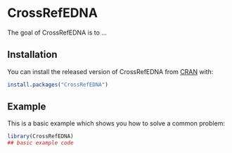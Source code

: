 
# CrossRefEDNA

<!-- badges: start -->
<!-- badges: end -->

The goal of CrossRefEDNA is to ...

## Installation

You can install the released version of CrossRefEDNA from [CRAN](https://CRAN.R-project.org) with:

``` r
install.packages("CrossRefEDNA")
```

## Example

This is a basic example which shows you how to solve a common problem:

``` r
library(CrossRefEDNA)
## basic example code
```

